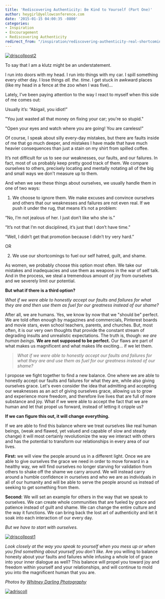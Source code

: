 ```yaml
---
title: 'Rediscovering Authenticity: Be Kind to Yourself (Part One)'
author: heygirl@yellowconference.com
date: '2015-01-15 04:00:35 -0800'
categories:
- Inspiration
- Encouragement
- Rediscovering Authenticity
redirect_from: "/inspiration/rediscovering-authenticity-real-shortcomings/"
---
```


[![driscollpost2](https://yellow-blog-images.imgix.net/2015/01/driscollpost2.jpg)](https://yellow-blog-images.imgix.net/2015/01/driscollpost2.jpg)

To say that I am a klutz might be an understatement.

I run into doors with my head. I run into things with my car. I spill something every other day. I lose things _all._ _the._ _time_. I get stuck in awkward places (like my head in a fence at the zoo when I was five)...

Lately, I’ve been paying attention to the way I react to myself when this side of me comes out:

Usually it’s: “Abigail, you idiot!”

"You just wasted all that money on fixing your car; you're so stupid."

"Open your eyes and watch where you are going! You are careless!"

Of course, I speak about silly every-day mistakes, but there are faults inside of me that go much deeper, and mistakes I have made that have much heavier consequences than just a stain on my shirt from spilled coffee.

It’s not difficult for us to see our weaknesses, our faults, and our failures. In fact, most of us probably keep pretty good track of them. We compare ourselves to others, precisely locating and mentally notating all of the big and small ways we don't measure up to them.

And when we see these things about ourselves, we usually handle them in one of two ways:

1) We choose to ignore them. We make excuses and convince ourselves and others that our weaknesses and failures are not even real. If we push it under the rug, that means it’s not a problem:

“No, I’m not jealous of her. I just don’t like who she is.”

“It’s not that I’m not disciplined, it’s just that I don’t have time.”

“Well, I didn’t get that promotion because I didn’t try very hard.”

OR

2) We use our shortcomings to fuel our self hatred, guilt, and shame.

As women, we probably choose this option most often. We take our mistakes and inadequacies and use them as weapons in the war of self talk. And in the process, we steal a tremendous amount of joy from ourselves and we severely limit our potential.

**But what if there is a third option?**

_What if we were able to honestly accept our faults and failures for what they are and then use them as fuel for our greatness instead of our shame?_

After all, we are humans. Yes, we know by now that we "should be" perfect. We are told often enough by magazines and commercials, Pinterest boards and movie stars, even school teachers, parents, and churches. But, most often, it is our very own thoughts that provide the constant stream of degrading insults and unrealistic expectations. The truth is, though: _we are human beings._ **We are not supposed to be perfect.** Our flaws are part of what makes us magnificent and what makes life exciting... if we let them.

> _What if we were able to honestly accept our faults and failures for what they are and use them as fuel for our greatness instead of our shame?_

I propose we fight together to find a new balance. One where we are able to honestly accept our faults and failures for what they are, while also giving ourselves grace. Let's even consider the idea that admitting and accepting our weaknesses as an act of giving ourselves grace, allowing us to grow and experience more freedom, and therefore live lives that are full of more substance and joy. What if we were able to accept the fact that we are human and let that propel us forward, instead of letting it cripple us?

**If we can figure this out, it will change everything.**

If we are able to find this balance where we treat ourselves like real human beings, (weak and flawed, yet valued and capable of slow and steady change) it will most certainly revolutionize the way we interact with others and has the potential to transform our relationships in every area of our lives.

**First:** we will view the people around us in a different light. Once we are able to give ourselves the grace we need in order to move forward in a healthy way, we will find ourselves no longer starving for validation from others to shake off the shame we carry around. We will instead carry around a humble confidence in ourselves and who we are as individuals in all of our humanity and will be able to serve the people around us instead of seeking to get something from them.

**Second:** We will set an example for others in the way that we speak to ourselves. We can create whole communities that are fueled by grace and patience instead of guilt and shame. We can change the entire culture and the way it functions. We can bring back the lost art of authenticity and let it soak into each interaction of our every day.

_But we have to start with ourselves._

[![driscollpost1](https://yellow-blog-images.imgix.net/2015/01/driscollpost1-683x1024.jpg)](https://yellow-blog-images.imgix.net/2015/01/driscollpost1.jpg)

_Look closely at the way you speak to yourself when you mess up or when you find something about yourself you don't like._ Are you willing to balance honesty about your faults and failures while infusing a whole lot of grace into your inner dialogue as well? This balance will propel you toward joy and freedom within yourself and your relationships, and will continue to mold you into the magnificent human that you are.

_Photos by [Whitney Darling Photography](http://whitneydarling.com/)_

[![adriscoll](https://yellow-blog-images.imgix.net/2015/01/adriscoll1.jpg)](http://www.ritesofasylum.com/)
